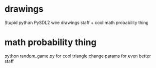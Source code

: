 # drawings
Stupid python PySDL2 wire drawings staff + cool math probability thing

# math probability thing
python random_game.py for cool triangle
change params for even better staff

